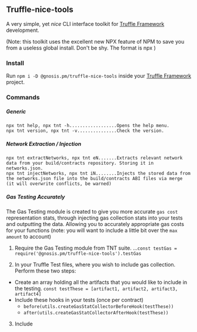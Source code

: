 ## Truffle-nice-tools
A very simple, yet *nice* CLI interface toolkit for  [Truffle Framework](https://truffleframework.com/) development.

(Note: this toolkit uses the excellent new NPX feature of NPM to save you from a useless global install. Don't be shy. The format is npx <command>)

### Install
Run `npm i -D @gnosis.pm/truffle-nice-tools` inside your [Truffle Framework](https://truffleframework.com/) project.

### Commands

##### Generic
```
npx tnt help, npx tnt -h..................Opens the help menu.
npx tnt version, npx tnt -v...............Check the version.
```
##### Network Extraction / Injection
```
npx tnt extractNetworks, npx tnt eN.......Extracts relevant network data from your build/contracts repository. Storing it in networks.json.
npx tnt injectNetworks, npx tnt iN........Injects the stored data from the networks.json file into the build/contracts ABI files via merge (it will overwrite conflicts, be warned)
```

##### Gas Testing Accurately
The Gas Testing module is created to give you more accurate `gas cost` representation stats, through injecting gas collection stats into your tests and outputting the data. Allowing you to accurately appropriate gas costs for your functions (note: you will want to include a little bit over the `max amount` to account)

1. Require the Gas Testing module from TNT suite.
...`const testGas = require('@gnosis.pm/truffle-nice-tools').testGas`

2. In your Truffle Test files, where you wish to include gas collection. Perform these two steps:
 + Create an array holding all the artifacts that you would like to include in the testing. 
 `const testThese = [artifact1, artifact2, artifact3, artifact4]`
  + Include these hooks in your tests (once per contract)
     * `before(utils.createGasStatCollectorBeforeHook(testThese))`
     * `after(utils.createGasStatCollectorAfterHook(testThese))`

3. Include 